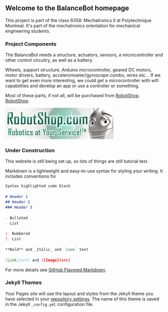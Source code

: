 ﻿## Welcome to the BalanceBot homepage

This project is part of the class 8358: Mechatronics II at Polytechnique Montreal. It's part of the mechatronics orientation for mechanical engineering students.

### Project Components

The BalanceBot needs a structure, actuators, sensors, a microcontroller and other control circuitry, as well as a battery.

Wheels, support structure, Arduino microcontroller, geared DC motors, motor drivers, battery, acceleromoeter/gyroscope combo, wires etc... If we want to get even more interesting, we could get a microcontroller with wifi capabilities and develop an app or use a controller or something.

Most of these parts, if not all, will be purchased from [RobotShop](https://robotshop.com).
<a href="robotshop.com">RobotShop</a>.

![Image](Pictures/robotshop-logo-345x100-en.gif)

### Under Construction

This website is still being set up, so lots of things are still tutorial text.

Markdown is a lightweight and easy-to-use syntax for styling your writing. It includes conventions for

```markdown
Syntax highlighted code block

# Header 1
## Header 2
### Header 3

- Bulleted
- List

1. Numbered
2. List

**Bold** and _Italic_ and `Code` text

[Link](url) and ![Image](src)
```

For more details see [GitHub Flavored Markdown](https://guides.github.com/features/mastering-markdown/).

### Jekyll Themes

Your Pages site will use the layout and styles from the Jekyll theme you have selected in your [repository settings](https://github.com/vashmata/BalanceBot/settings). The name of this theme is saved in the Jekyll `_config.yml` configuration file.
